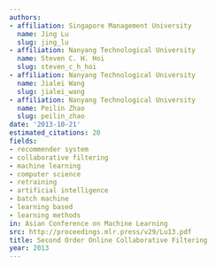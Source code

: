 ```yaml
---
authors:
- affiliation: Singapore Management University
  name: Jing Lu
  slug: jing_lu
- affiliation: Nanyang Technological University
  name: Steven C. H. Hoi
  slug: steven_c_h_hoi
- affiliation: Nanyang Technological University
  name: Jialei Wang
  slug: jialei_wang
- affiliation: Nanyang Technological University
  name: Peilin Zhao
  slug: peilin_zhao
date: '2013-10-21'
estimated_citations: 20
fields:
- recommender system
- collaborative filtering
- machine learning
- computer science
- retraining
- artificial intelligence
- batch machine
- learning based
- learning methods
in: Asian Conference on Machine Learning
src: http://proceedings.mlr.press/v29/Lu13.pdf
title: Second Order Online Collaborative Filtering
year: 2013
---
```

